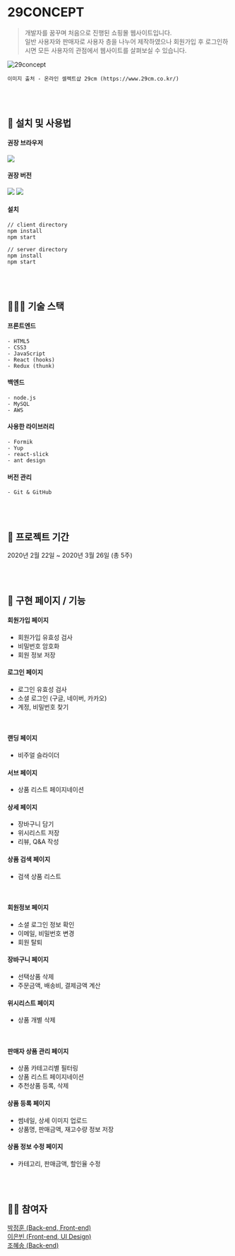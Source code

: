 # 29CONCEPT

> 개발자를 꿈꾸며 처음으로 진행된 쇼핑몰 웹사이트입니다. <br>
일반 사용자와 판매자로 사용자 층을 나누어 제작하였으나 회원가입 후 로그인하시면 모든 사용자의 관점에서 웹사이트를 살펴보실 수 있습니다.


![29concept](https://user-images.githubusercontent.com/66936228/112829408-0ebe1b00-90cc-11eb-8212-2e5722315307.png)

```이미지 출처 - 온라인 셀렉트샵 29cm (https://www.29cm.co.kr/)```

<br>
<br>

## 📂 설치 및 사용법
#### 권장 브라우저
<img src="https://img.shields.io/badge/GoogleChrome-4285F4?style=flat-square&logo=GoogleChrome&logoColor=white"/>

#### 권장 버전
<img src="https://img.shields.io/badge/npm-6.14.7-green?style=flat-square" /> <img src="https://img.shields.io/badge/node-14.7.0-orange?style=flat-square" />

#### 설치
```
// client directory
npm install
npm start

// server directory
npm install
npm start
```

<br>
<br>

## 👩🏻‍💻 기술 스택
#### 프론트엔드
```
- HTML5
- CSS3
- JavaScript
- React (hooks)
- Redux (thunk)
```

#### 백엔드
```
- node.js
- MySQL
- AWS
```

#### 사용한 라이브러리
```
- Formik
- Yup
- react-slick
- ant design
```

#### 버전 관리
```
- Git & GitHub
```

<br>
<br>

## 📆 프로젝트 기간
2020년 2월 22일 ~ 2020년 3월 26일 (총 5주)

<br>
<br>

## 📌 구현 페이지 / 기능
#### 회원가입 페이지
- 회원가입 유효성 검사
- 비밀번호 암호화
- 회원 정보 저장

#### 로그인 페이지
- 로그인 유효성 검사
- 소셜 로그인 (구글, 네이버, 카카오)
- 계정, 비밀번호 찾기

<br>

#### 랜딩 페이지
- 비주얼 슬라이더

#### 서브 페이지
- 상품 리스트 페이지네이션
    
#### 상세 페이지
- 장바구니 담기
- 위시리스트 저장
- 리뷰, Q&A 작성

#### 상품 검색 페이지
- 검색 상품 리스트

<br>

#### 회원정보 페이지
- 소셜 로그인 정보 확인
- 이메일, 비밀번호 변경
- 회원 탈퇴
#### 장바구니 페이지
- 선택상품 삭제
- 주문금액, 배송비, 결제금액 계산
#### 위시리스트 페이지
- 상품 개별 삭제

<br>

#### 판매자 상품 관리 페이지
- 상품 카테고리별 필터링
- 상품 리스트 페이지네이션
- 추천상품 등록, 삭제
#### 상품 등록 페이지
- 썸네일, 상세 이미지 업로드
- 상품명, 판매금액, 재고수량 정보 저장
#### 상품 정보 수정 페이지
- 카테고리, 판매금액, 할인율 수정


<br>
<br>

## 🤼‍♂️ 참여자
[박정훈 (Back-end, Front-end)](https://github.com/Jetty2020) <br>
[이은빈 (Front-end, UI Design)](https://github.com/eunbin-lee) <br>
[조혜송 (Back-end)](https://github.com/spaciouskitchen)
